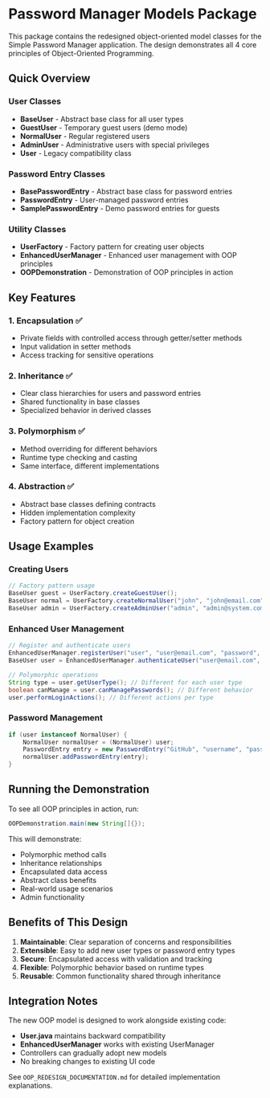 # Password Manager Models Package

This package contains the redesigned object-oriented model classes for the Simple Password Manager application. The design demonstrates all 4 core principles of Object-Oriented Programming.

## Quick Overview

### User Classes
- **BaseUser** - Abstract base class for all user types
- **GuestUser** - Temporary guest users (demo mode)
- **NormalUser** - Regular registered users
- **AdminUser** - Administrative users with special privileges
- **User** - Legacy compatibility class

### Password Entry Classes
- **BasePasswordEntry** - Abstract base class for password entries
- **PasswordEntry** - User-managed password entries
- **SamplePasswordEntry** - Demo password entries for guests

### Utility Classes
- **UserFactory** - Factory pattern for creating user objects
- **EnhancedUserManager** - Enhanced user management with OOP principles
- **OOPDemonstration** - Demonstration of OOP principles in action

## Key Features

### 1. Encapsulation ✅
- Private fields with controlled access through getter/setter methods
- Input validation in setter methods
- Access tracking for sensitive operations

### 2. Inheritance ✅
- Clear class hierarchies for users and password entries
- Shared functionality in base classes
- Specialized behavior in derived classes

### 3. Polymorphism ✅
- Method overriding for different behaviors
- Runtime type checking and casting
- Same interface, different implementations

### 4. Abstraction ✅
- Abstract base classes defining contracts
- Hidden implementation complexity
- Factory pattern for object creation

## Usage Examples

### Creating Users
```java
// Factory pattern usage
BaseUser guest = UserFactory.createGuestUser();
BaseUser normal = UserFactory.createNormalUser("john", "john@email.com", "hash");
BaseUser admin = UserFactory.createAdminUser("admin", "admin@system.com", "hash");
```

### Enhanced User Management
```java
// Register and authenticate users
EnhancedUserManager.registerUser("user", "user@email.com", "password", "normal");
BaseUser user = EnhancedUserManager.authenticateUser("user@email.com", "password");

// Polymorphic operations
String type = user.getUserType(); // Different for each user type
boolean canManage = user.canManagePasswords(); // Different behavior
user.performLoginActions(); // Different actions per type
```

### Password Management
```java
if (user instanceof NormalUser) {
    NormalUser normalUser = (NormalUser) user;
    PasswordEntry entry = new PasswordEntry("GitHub", "username", "password");
    normalUser.addPasswordEntry(entry);
}
```

## Running the Demonstration

To see all OOP principles in action, run:
```java
OOPDemonstration.main(new String[]{});
```

This will demonstrate:
- Polymorphic method calls
- Inheritance relationships
- Encapsulated data access
- Abstract class benefits
- Real-world usage scenarios
- Admin functionality

## Benefits of This Design

1. **Maintainable**: Clear separation of concerns and responsibilities
2. **Extensible**: Easy to add new user types or password entry types
3. **Secure**: Encapsulated access with validation and tracking
4. **Flexible**: Polymorphic behavior based on runtime types
5. **Reusable**: Common functionality shared through inheritance

## Integration Notes

The new OOP model is designed to work alongside existing code:
- **User.java** maintains backward compatibility
- **EnhancedUserManager** works with existing UserManager
- Controllers can gradually adopt new models
- No breaking changes to existing UI code

See `OOP_REDESIGN_DOCUMENTATION.md` for detailed implementation explanations.
